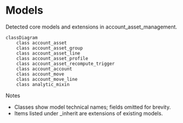 # Models

Detected core models and extensions in account_asset_management.

```mermaid
classDiagram
    class account_asset
    class account_asset_group
    class account_asset_line
    class account_asset_profile
    class account_asset_recompute_trigger
    class account_account
    class account_move
    class account_move_line
    class analytic_mixin
```

Notes
- Classes show model technical names; fields omitted for brevity.
- Items listed under _inherit are extensions of existing models.
